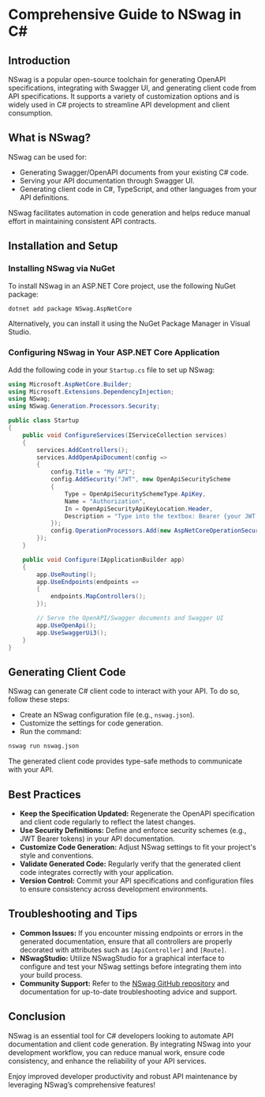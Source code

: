<!-- nao7sep | o3-mini-high | 2025-04-01T01:29:19Z -->

# Comprehensive Guide to NSwag in C#

## Introduction
NSwag is a popular open-source toolchain for generating OpenAPI specifications, integrating with Swagger UI, and generating client code from API specifications. It supports a variety of customization options and is widely used in C# projects to streamline API development and client consumption.

## What is NSwag?
NSwag can be used for:
- Generating Swagger/OpenAPI documents from your existing C# code.
- Serving your API documentation through Swagger UI.
- Generating client code in C#, TypeScript, and other languages from your API definitions.

NSwag facilitates automation in code generation and helps reduce manual effort in maintaining consistent API contracts.

## Installation and Setup
### Installing NSwag via NuGet
To install NSwag in an ASP.NET Core project, use the following NuGet package:
```bash
dotnet add package NSwag.AspNetCore
```
Alternatively, you can install it using the NuGet Package Manager in Visual Studio.

### Configuring NSwag in Your ASP.NET Core Application
Add the following code in your `Startup.cs` file to set up NSwag:
```csharp
using Microsoft.AspNetCore.Builder;
using Microsoft.Extensions.DependencyInjection;
using NSwag;
using NSwag.Generation.Processors.Security;

public class Startup
{
    public void ConfigureServices(IServiceCollection services)
    {
        services.AddControllers();
        services.AddOpenApiDocument(config =>
        {
            config.Title = "My API";
            config.AddSecurity("JWT", new OpenApiSecurityScheme
            {
                Type = OpenApiSecuritySchemeType.ApiKey,
                Name = "Authorization",
                In = OpenApiSecurityApiKeyLocation.Header,
                Description = "Type into the textbox: Bearer {your JWT token}."
            });
            config.OperationProcessors.Add(new AspNetCoreOperationSecurityScopeProcessor("JWT"));
        });
    }

    public void Configure(IApplicationBuilder app)
    {
        app.UseRouting();
        app.UseEndpoints(endpoints =>
        {
            endpoints.MapControllers();
        });

        // Serve the OpenAPI/Swagger documents and Swagger UI
        app.UseOpenApi();
        app.UseSwaggerUi3();
    }
}
```

## Generating Client Code
NSwag can generate C# client code to interact with your API. To do so, follow these steps:
- Create an NSwag configuration file (e.g., `nswag.json`).
- Customize the settings for code generation.
- Run the command:
```bash
nswag run nswag.json
```
The generated client code provides type-safe methods to communicate with your API.

## Best Practices
- **Keep the Specification Updated:** Regenerate the OpenAPI specification and client code regularly to reflect the latest changes.
- **Use Security Definitions:** Define and enforce security schemes (e.g., JWT Bearer tokens) in your API documentation.
- **Customize Code Generation:** Adjust NSwag settings to fit your project's style and conventions.
- **Validate Generated Code:** Regularly verify that the generated client code integrates correctly with your application.
- **Version Control:** Commit your API specifications and configuration files to ensure consistency across development environments.

## Troubleshooting and Tips
- **Common Issues:** If you encounter missing endpoints or errors in the generated documentation, ensure that all controllers are properly decorated with attributes such as `[ApiController]` and `[Route]`.
- **NSwagStudio:** Utilize NSwagStudio for a graphical interface to configure and test your NSwag settings before integrating them into your build process.
- **Community Support:** Refer to the [NSwag GitHub repository](https://github.com/RicoSuter/NSwag) and documentation for up-to-date troubleshooting advice and support.

## Conclusion
NSwag is an essential tool for C# developers looking to automate API documentation and client code generation. By integrating NSwag into your development workflow, you can reduce manual work, ensure code consistency, and enhance the reliability of your API services.

Enjoy improved developer productivity and robust API maintenance by leveraging NSwag’s comprehensive features!
